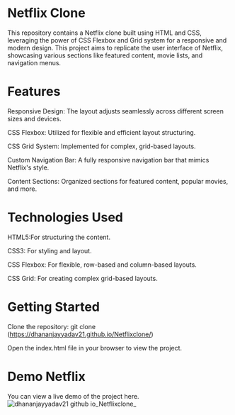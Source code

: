 # Netflix Clone
This repository contains a Netflix clone built using HTML and CSS, leveraging the power of CSS Flexbox and Grid system for a responsive and modern design. This project aims to replicate the user interface of Netflix, showcasing various sections like featured content, movie lists, and navigation menus.

# Features
Responsive Design: The layout adjusts seamlessly across different screen sizes and devices.

CSS Flexbox: Utilized for flexible and efficient layout structuring.

CSS Grid System: Implemented for complex, grid-based layouts.

Custom Navigation Bar: A fully responsive navigation bar that mimics Netflix's style.

Content Sections: Organized sections for featured content, popular movies, and more.

# Technologies Used
HTML5:For structuring the content.

CSS3: For styling and layout.

CSS Flexbox: For flexible, row-based and column-based layouts.

CSS Grid: For creating complex grid-based layouts.

# Getting Started
Clone the repository: git clone (https://dhananjayyadav21.github.io/Netflixclone/)

Open the index.html file in your browser to view the project.

# Demo Netflix
You can view a live demo of the project here.
![dhananjayyadav21 github io_Netflixclone_](https://github.com/user-attachments/assets/37974ea6-f685-4062-aad4-8dccf4a8b014)


